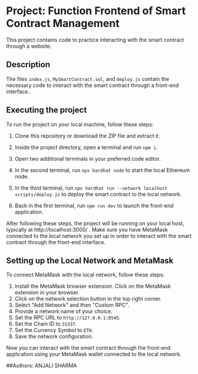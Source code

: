 # Project: Function Frontend of Smart Contract Management

This project contains code to practice interacting with the  smart contract through a website.

## Description

The files `index.js`, `MySmartContract.sol`, and `deploy.js` contain the necessary code to interact with the  smart contract through a front-end interface..

## Executing the project

To run the project on your local machine, follow these steps:

1. Clone this repository or download the ZIP file and extract it.
   
3. Inside the project directory, open a terminal and run `npm i`.

4. Open two additional terminals in your preferred code editor.

5. In the second terminal, run `npx hardhat node` to start the local Ethereum node.

6. In the third terminal, run `npx hardhat run --network localhost scripts/deploy.js` to deploy the smart contract to the local network.

7. Back in the first terminal, run `npm run dev` to launch the front-end application.

After following these steps, the project will be running on your local host, typically at http://localhost:3000/ . Make sure you have MetaMask connected to the local network you set up in order to interact with the smart contract through the front-end interface.

## Setting up the Local Network and MetaMask

To connect MetaMask with the local network, follow these steps:

1. Install the MetaMask browser extension. Click on the MetaMask extension in your browser.
2. Click on the network selection button in the top right corner.
3. Select "Add Network" and then "Custom RPC".
4. Provide a network name of your choice.
5. Set the RPC URL to `http://127.0.0.1:8545`.
6. Set the Chain ID to `31337`.
7. Set the Currency Symbol to `ETH`.
8. Save the network configuration.

Now you can interact with the smart contract through the front-end application using your MetaMask wallet connected to the local network.

##Authors:
ANJALI SHARMA
